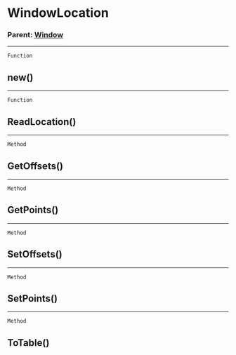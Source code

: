 WindowLocation
==============

### Parent: [Window](../WindowControls/Window.md)

------------------------------------------------------------------------

`Function`

new()
-----

------------------------------------------------------------------------

`Function`

ReadLocation()
--------------

------------------------------------------------------------------------

`Method`

GetOffsets()
------------

------------------------------------------------------------------------

`Method`

GetPoints()
-----------

------------------------------------------------------------------------

`Method`

SetOffsets()
------------

------------------------------------------------------------------------

`Method`

SetPoints()
-----------

------------------------------------------------------------------------

`Method`

ToTable()
---------
